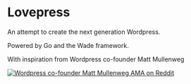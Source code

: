 Lovepress
=========

An attempt to create the next generation Wordpress.

Powered by Go and the Wade framework.

With inspiration from Wordpress co-founder Matt Mullenweg

[![Wordpress co-founder Matt Mullenweg AMA on Reddit](http://s9.postimg.org/y2jp32dgv/lovepress.png)](http://www.reddit.com/r/IAmA/comments/1jg781/i_am_matt_mullenweg_cofounder_of_wordpress_18_of/)
